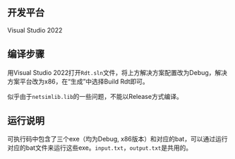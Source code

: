 ## 开发平台

Visual Studio 2022

## 编译步骤

用Visual Studio 2022打开`Rdt.sln`文件，将上方解决方案配置改为Debug，解决方案平台改为x86，在“生成”中选择Build Rdt即可。

似乎由于`netsimlib.lib`的一些问题，不能以Release方式编译。

## 运行说明

可执行码中包含了三个exe（均为Debug, x86版本）和对应的bat，可以通过运行对应的bat文件来运行这些exe。`input.txt`，`output.txt`是共用的。